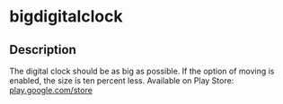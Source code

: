 # bigdigitalclock

## Description

The digital clock should be as big as possible. If the option of moving is enabled, the size is ten percent less. Available on Play Store: [play.google.com/store](https://play.google.com/store/apps/details?id=de.andreas1724.bigdigitalclock)
